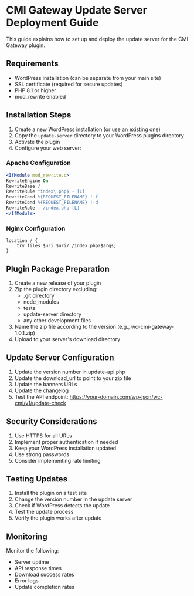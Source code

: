 # CMI Gateway Update Server Deployment Guide

This guide explains how to set up and deploy the update server for the CMI Gateway plugin.

## Requirements

- WordPress installation (can be separate from your main site)
- SSL certificate (required for secure updates)
- PHP 8.1 or higher
- mod_rewrite enabled

## Installation Steps

1. Create a new WordPress installation (or use an existing one)
2. Copy the `update-server` directory to your WordPress plugins directory
3. Activate the plugin
4. Configure your web server:

### Apache Configuration
```apache
<IfModule mod_rewrite.c>
RewriteEngine On
RewriteBase /
RewriteRule ^index\.php$ - [L]
RewriteCond %{REQUEST_FILENAME} !-f
RewriteCond %{REQUEST_FILENAME} !-d
RewriteRule . /index.php [L]
</IfModule>
```

### Nginx Configuration
```nginx
location / {
    try_files $uri $uri/ /index.php?$args;
}
```

## Plugin Package Preparation

1. Create a new release of your plugin
2. Zip the plugin directory excluding:
   - .git directory
   - node_modules
   - tests
   - update-server directory
   - any other development files
3. Name the zip file according to the version (e.g., wc-cmi-gateway-1.0.1.zip)
4. Upload to your server's download directory

## Update Server Configuration

1. Update the version number in update-api.php
2. Update the download_url to point to your zip file
3. Update the banners URLs
4. Update the changelog
5. Test the API endpoint: https://your-domain.com/wp-json/wc-cmi/v1/update-check

## Security Considerations

1. Use HTTPS for all URLs
2. Implement proper authentication if needed
3. Keep your WordPress installation updated
4. Use strong passwords
5. Consider implementing rate limiting

## Testing Updates

1. Install the plugin on a test site
2. Change the version number in the update server
3. Check if WordPress detects the update
4. Test the update process
5. Verify the plugin works after update

## Monitoring

Monitor the following:
- Server uptime
- API response times
- Download success rates
- Error logs
- Update completion rates
